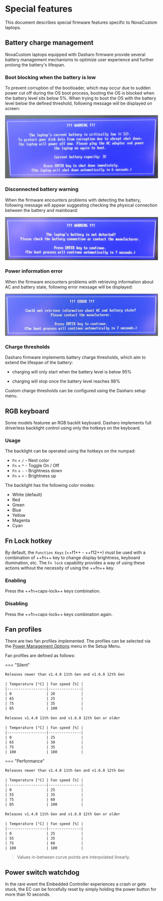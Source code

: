 # Special features

This document describes special firmware features specific to NovaCustom
laptops.

## Battery charge management

NovaCustom laptops equipped with Dasharo firmware provide several battery
management mechanisms to optimize user experience and further prolong the
battery's lifespan.

### Boot blocking when the battery is low

To prevent corruption of the bootloader, which may occur due to sudden power cut
off during the OS boot process, booting the OS is blocked when the battery level
sits below 5%. When trying to boot the OS with the battery level below the
defined threshold, following message will be displayed on screen:

![boot_block_popup](../../images/battery_block_popup.jpg)

### Disconnected battery warning

When the firmware encounters problems with detecting the battery, following
message will appear suggesting checking the physical connection between the
battery and mainboard:

![battery_connection](../../images/battery_connection.jpg)

### Power information error

When the firmware encounters problems with retrieving information about AC and
battery state, following error message will be displayed:

![power_error](../../images/power_error.jpg)

### Charge thresholds

Dasharo firmware implements battery charge thresholds, which aim to extend the
lifespan of the battery:

- charging will only start when the battery level is below 95%

- charging will stop once the battery level reaches 98%

Custom charge thresholds can be configured using the Dasharo setup menu.

## RGB keyboard

Some models featuree an RGB backlit keyboard. Dasharo implements full driverless
backlight control using only the hotkeys on the keyboard.

### Usage

The backlight can be operated using the hotkeys on the numpad:

- `Fn` + `/` - Next color
- `Fn` + `*` - Toggle On / Off
- `Fn` + `-` - Brightness down
- `Fn` + `+` - Brightness up

The backlight has the following color modes:

- White (default)
- Red
- Green
- Blue
- Yellow
- Magenta
- Cyan

## Fn Lock hotkey

By default, the `Function Keys` (++f1++ - ++f12++) must be used with a
combination of ++fn++ key to change display brightness, keyboard illumination,
etc. The `Fn lock` capability provides a way of using these actions without the
necessity of using the ++fn++ key.

### Enabling

Press the ++fn+caps-lock++ keys combination.

### Disabling

Press the ++fn+caps-lock++ keys combination again.

## Fan profiles

There are two fan profiles implemented. The profiles can be selected via the
[Power Management Options](/dasharo-menu-docs/dasharo-system-features/#power-management-options)
menu in the Setup Menu.

Fan profiles are defined as follows:

=== "Silent"

	Releases newer than v1.4.0 11th Gen and v1.6.0 12th Gen

	| Temperature [°C] | Fan speed [%] |
	|------------------|---------------|
	| 0                | 20            |
	| 65               | 25            |
	| 75               | 35            |
	| 85               | 100           |

	Releases v1.4.0 11th Gen and v1.6.0 12th Gen or older

	| Temperature [°C] | Fan speed [%] |
	|------------------|---------------|
	| 0                | 25            |
	| 65               | 30            |
	| 75               | 35            |
	| 100              | 100           |

=== "Performance"

	Releases newer than v1.4.0 11th Gen and v1.6.0 12th Gen

	| Temperature [°C] | Fan speed [%] |
	|------------------|---------------|
	| 0                | 25            |
	| 55               | 35            |
	| 75               | 60            |
	| 85               | 100           |

	Releases v1.4.0 11th Gen and v1.6.0 12th Gen or older

	| Temperature [°C] | Fan speed [%] |
	|------------------|---------------|
	| 0                | 25            |
	| 55               | 35            |
	| 75               | 60            |
	| 100              | 100           |

> Values in-between curve points are interpolated linearly.

## Power switch watchdog

In the rare event the Embedded Controller experiences a crash or gets stuck,
the EC can be forcefully reset by simply holding the power button for more than
10 seconds.
